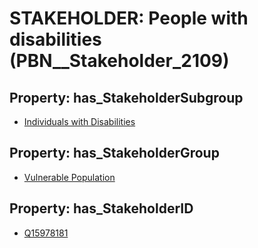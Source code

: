 # STAKEHOLDER: __People with disabilities__ (PBN__Stakeholder_2109)

## Property: has_StakeholderSubgroup

* [Individuals with Disabilities](PBN__StakeholderSubgroup_85)

## Property: has_StakeholderGroup

* [Vulnerable Population](PBN__StakeholderGroup_6)

## Property: has_StakeholderID

* [Q15978181](Q15978181)

